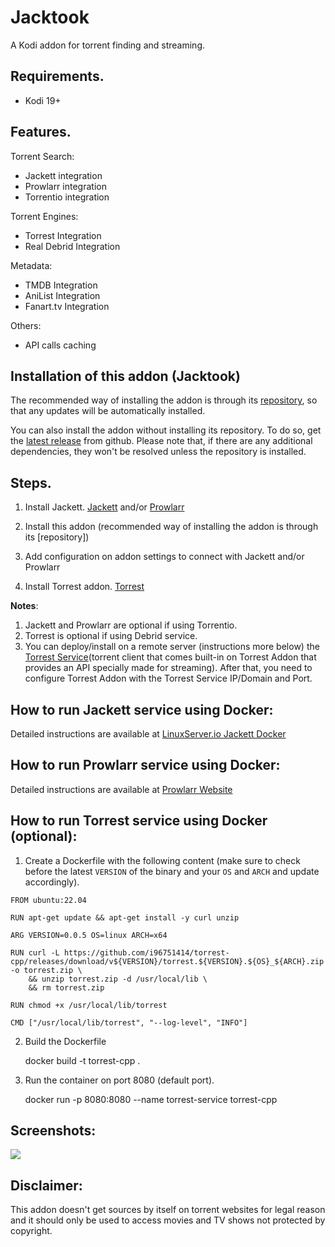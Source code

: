 
# Jacktook

A Kodi addon for torrent finding and streaming. 

## Requirements.

- Kodi 19+

## Features.

Torrent Search:
- Jackett integration
- Prowlarr integration
- Torrentio integration

Torrent Engines:
- Torrest Integration
- Real Debrid Integration

Metadata:
- TMDB Integration 
- AniList Integration
- Fanart.tv Integration

Others:
- API calls caching


## Installation of this addon (Jacktook)

The recommended way of installing the addon is through its [repository](https://github.com/Sam-Max/repository.jacktook), so that any updates will be automatically installed.

You can also install the addon without installing its repository. To do so, get the [latest release](https://github.com/Sam-Max/plugin.video.jacktook/releases/download/v0.1.4/plugin.video.jacktook-0.1.4.zip) from github. Please note that, if there are any additional dependencies, they won't be resolved unless the repository is installed.

## Steps.

1. Install Jackett. [Jackett](https://github.com/Jackett/Jackett) and/or [Prowlarr](https://github.com/Prowlarr/Prowlarr) 

2. Install this addon (recommended way of installing the addon is through its [repository])

3. Add configuration on addon settings to connect with Jackett and/or Prowlarr 

4. Install Torrest addon. [Torrest](https://github.com/i96751414/plugin.video.torrest) 

**Notes**:
1. Jackett and Prowlarr are optional if using Torrentio. 
2. Torrest is optional if using Debrid service.
3. You can deploy/install on a remote server (instructions more below) the [Torrest Service](https://github.com/i96751414/torrest-cpp)(torrent client that comes built-in on Torrest Addon that provides an API specially made for streaming). After that, you need to configure Torrest Addon with the Torrest Service IP/Domain and Port.


## How to run Jackett service using Docker:

Detailed instructions are available at [LinuxServer.io Jackett Docker](https://hub.docker.com/r/linuxserver/jackett/) 

## How to run Prowlarr service using Docker:

Detailed instructions are available at [Prowlarr Website](https://prowlarr.com/#downloads-v3-docker) 

## How to run Torrest service using Docker (optional):

1. Create a Dockerfile with the following content (make sure to check before the latest `VERSION` of the binary and your `OS` and `ARCH` and update accordingly).

```
FROM ubuntu:22.04

RUN apt-get update && apt-get install -y curl unzip

ARG VERSION=0.0.5 OS=linux ARCH=x64

RUN curl -L https://github.com/i96751414/torrest-cpp/releases/download/v${VERSION}/torrest.${VERSION}.${OS}_${ARCH}.zip -o torrest.zip \
    && unzip torrest.zip -d /usr/local/lib \
    && rm torrest.zip

RUN chmod +x /usr/local/lib/torrest

CMD ["/usr/local/lib/torrest", "--log-level", "INFO"]
```

2. Build the Dockerfile

    docker build -t torrest-cpp .

3. Run the container on port 8080 (default port).
    
    docker run -p 8080:8080 --name torrest-service torrest-cpp

## Screenshots:

![](https://raw.githubusercontent.com/Sam-Max/plugin.video.jacktook/master/resources/screenshots/settings.png)

## Disclaimer:

This addon doesn't get sources by itself on torrent websites for legal reason and it should only be used to access movies and TV shows not protected by copyright.